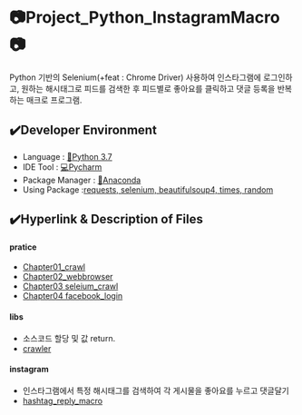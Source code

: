 # :camera:Project_Python_InstagramMacro:camera:

Python 기반의 Selenium(+feat : Chrome Driver) 사용하여 인스타그램에 로그인하고, 원하는 해시태그로 피드를 검색한 후 피드별로 좋아요를 클릭하고 댓글 등록을 반복하는 매크로 프로그램.

## :heavy_check_mark:Developer Environment
  
  - Language : [:crocodile:Python 3.7](#getting-started)
  - IDE Tool : [:computer:Pycharm](#running-the-tests)
  - Package Manager : [:snake:Anaconda](#deployment)
  - Using Package :[requests, selenium, beautifulsoup4, times, random](#built-with)    
  
## :heavy_check_mark:Hyperlink & Description of Files
#### pratice
  - [Chapter01_crawl](https://github.com/haetsalshin/Project_Python_InstagramMacro/blob/master/pratice/chapter01_crawl.py)
  - [Chapter02_webbrowser](https://github.com/haetsalshin/Project_Python_InstagramMacro/blob/master/pratice/chapter02_webbrowser.py)
  - [Chapter03 seleium_crawl](https://github.com/haetsalshin/Project_Python_InstagramMacro/blob/master/pratice/chapter03_selenium_crawl.py)
  - [Chapter04 facebook_login](https://github.com/haetsalshin/Project_Python_InstagramMacro/blob/master/pratice/chapter04_facebook_login.py)

#### libs
  - 소스코드 할당 및 값 return.
  - [crawler](https://https://github.com/haetsalshin/Project_Python_InstagramMacro/blob/master/libs/crawler.py)

#### instagram
  - 인스타그램에서 특정 해시태그를 검색하여 각 게시물을 좋아요를 누르고 댓글달기 
  - [hashtag_reply_macro](https://github.com/haetsalshin/Project_Python_InstagramMacro/blob/master/instagram/hashtag_reply_macro.py)

